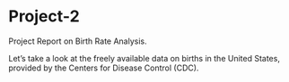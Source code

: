 # Project-2

Project Report on Birth Rate Analysis.

Let’s take a look at the freely available data on births in the United States, provided by the Centers for Disease Control (CDC).
